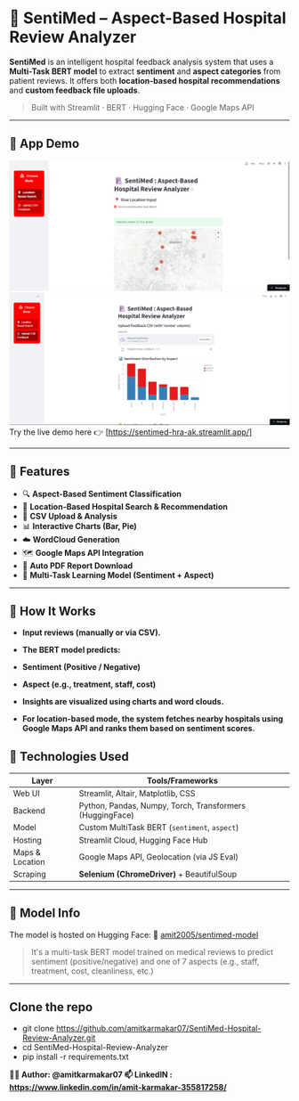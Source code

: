 # 🏥 SentiMed – Aspect-Based Hospital Review Analyzer

**SentiMed** is an intelligent hospital feedback analysis system that uses a **Multi-Task BERT model** to extract **sentiment** and **aspect categories** from patient reviews. It offers both **location-based hospital recommendations** and **custom feedback file uploads**.

> Built with Streamlit · BERT · Hugging Face · Google Maps API

---

## 📸 App Demo
![Demo of the App](assets/demo1.png)
![Demo of the App](assets/demo2.png)
Try the live demo here 👉 [https://sentimed-hra-ak.streamlit.app/]

---

## 🌟 Features

- 🔍 **Aspect-Based Sentiment Classification**  
- 🏥 **Location-Based Hospital Search & Recommendation**  
- 📁 **CSV Upload & Analysis**  
- 📊 **Interactive Charts (Bar, Pie)**  
- ☁️ **WordCloud Generation**  
- 🗺️ **Google Maps API Integration**  
- 🧾 **Auto PDF Report Download**  
- 🧠 **Multi-Task Learning Model (Sentiment + Aspect)**  

---
## 🧠 How It Works

- **Input reviews (manually or via CSV).**

- **The BERT model predicts:**

- **Sentiment (Positive / Negative)**

- **Aspect (e.g., treatment, staff, cost)**

- **Insights are visualized using charts and word clouds.**

- **For location-based mode, the system fetches nearby hospitals using Google Maps API and ranks them based on sentiment scores.**



## 🚀 Technologies Used

| Layer         | Tools/Frameworks                                            |
|---------------|-------------------------------------------------------------|
| Web UI        | Streamlit, Altair, Matplotlib, CSS                              |
| Backend       | Python, Pandas, Numpy, Torch, Transformers (HuggingFace)   |
| Model         | Custom MultiTask BERT (`sentiment`, `aspect`)              |
| Hosting       | Streamlit Cloud, Hugging Face Hub                          |
| Maps & Location | Google Maps API, Geolocation (via JS Eval)               |
| Scraping      | **Selenium (ChromeDriver)** + BeautifulSoup                |

---

## 🧠 Model Info

The model is hosted on Hugging Face:
🔗 [amit2005/sentimed-model](https://huggingface.co/amit2005/sentimed-model)

> It's a multi-task BERT model trained on medical reviews to predict sentiment (positive/negative) and one of 7 aspects (e.g., staff, treatment, cost, cleanliness, etc.)

---

## Clone the repo
-   git clone https://github.com/amitkarmakar07/SentiMed-Hospital-Review-Analyzer.git
-   cd SentiMed-Hospital-Review-Analyzer
-   pip install -r requirements.txt


**👨‍💻 Author: @amitkarmakar07
📫 LinkedIN : https://www.linkedin.com/in/amit-karmakar-355817258/**




